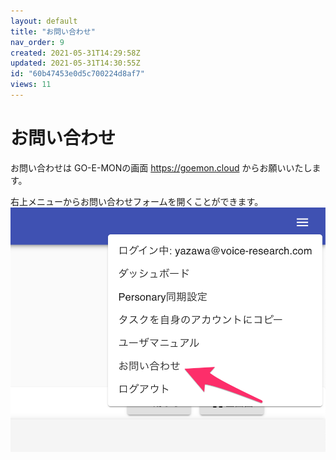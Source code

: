 ```yaml
---
layout: default
title: "お問い合わせ"
nav_order: 9
created: 2021-05-31T14:29:58Z
updated: 2021-05-31T14:30:55Z
id: "60b47453e0d5c700224d8af7"
views: 11
---
```


# お問い合わせ

お問い合わせは GO-E-MONの画面 <https://goemon.cloud> からお願いいたします。

右上メニューからお問い合わせフォームを開くことができます。
![](/images/60b4748aa4cee0001c61d291.png)

